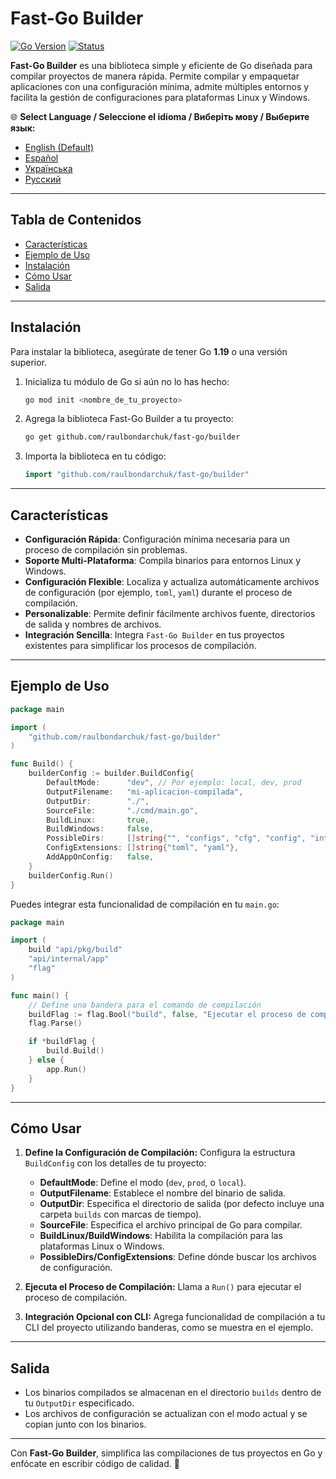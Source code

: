 # **Fast-Go Builder**
[![Go Version](https://img.shields.io/badge/Go-1.23%2B-blue?logo=go&logoColor=white)](https://go.dev/doc/install) [![Status](https://img.shields.io/badge/Status-Active-brightgreen)](#)

**Fast-Go Builder** es una biblioteca simple y eficiente de Go diseñada para compilar proyectos de manera rápida. Permite compilar y empaquetar aplicaciones con una configuración mínima, admite múltiples entornos y facilita la gestión de configuraciones para plataformas Linux y Windows.

🌐 **Select Language / Seleccione el idioma / Виберіть мову / Выберите язык:**
- [English (Default)](README.md)
- [Español](README.es.md)
- [Українська](README.ua.md)
- [Русский](README.ru.md)

---

## **Tabla de Contenidos**
- [Características](#características)
- [Ejemplo de Uso](#ejemplo-de-uso)
- [Instalación](#instalación)
- [Cómo Usar](#cómo-usar)
- [Salida](#salida)

---

## **Instalación**

Para instalar la biblioteca, asegúrate de tener Go **1.19** o una versión superior.

1. Inicializa tu módulo de Go si aún no lo has hecho:
   ```bash
   go mod init <nombre_de_tu_proyecto>
   ```

2. Agrega la biblioteca Fast-Go Builder a tu proyecto:
   ```bash
   go get github.com/raulbondarchuk/fast-go/builder
   ```

3. Importa la biblioteca en tu código:
   ```go
   import "github.com/raulbondarchuk/fast-go/builder"
   ```

---

## **Características**
- **Configuración Rápida**: Configuración mínima necesaria para un proceso de compilación sin problemas.
- **Soporte Multi-Plataforma**: Compila binarios para entornos Linux y Windows.
- **Configuración Flexible**: Localiza y actualiza automáticamente archivos de configuración (por ejemplo, `toml`, `yaml`) durante el proceso de compilación.
- **Personalizable**: Permite definir fácilmente archivos fuente, directorios de salida y nombres de archivos.
- **Integración Sencilla**: Integra `Fast-Go Builder` en tus proyectos existentes para simplificar los procesos de compilación.

---

## **Ejemplo de Uso**

```go
package main

import (
	"github.com/raulbondarchuk/fast-go/builder"
)

func Build() {
	builderConfig := builder.BuildConfig{
		DefaultMode:      "dev", // Por ejemplo: local, dev, prod
		OutputFilename:   "mi-aplicacion-compilada",
		OutputDir:        "./",
		SourceFile:       "./cmd/main.go",
		BuildLinux:       true,
		BuildWindows:     false,
		PossibleDirs:     []string{"", "configs", "cfg", "config", "internal/config"},
		ConfigExtensions: []string{"toml", "yaml"},
		AddAppOnConfig:   false,
	}
	builderConfig.Run()
}
```

Puedes integrar esta funcionalidad de compilación en tu `main.go`:

```go
package main

import (
	build "api/pkg/build"
	"api/internal/app"
	"flag"
)

func main() {
	// Define una bandera para el comando de compilación
	buildFlag := flag.Bool("build", false, "Ejecutar el proceso de compilación")
	flag.Parse()

	if *buildFlag {
		build.Build()
	} else {
		app.Run()
	}
}
```

---

## **Cómo Usar**

1. **Define la Configuración de Compilación:**
   Configura la estructura `BuildConfig` con los detalles de tu proyecto:
   - **DefaultMode**: Define el modo (`dev`, `prod`, o `local`).
   - **OutputFilename**: Establece el nombre del binario de salida.
   - **OutputDir**: Especifica el directorio de salida (por defecto incluye una carpeta `builds` con marcas de tiempo).
   - **SourceFile**: Especifica el archivo principal de Go para compilar.
   - **BuildLinux/BuildWindows**: Habilita la compilación para las plataformas Linux o Windows.
   - **PossibleDirs/ConfigExtensions**: Define dónde buscar los archivos de configuración.

2. **Ejecuta el Proceso de Compilación:**
   Llama a `Run()` para ejecutar el proceso de compilación.

3. **Integración Opcional con CLI:**
   Agrega funcionalidad de compilación a tu CLI del proyecto utilizando banderas, como se muestra en el ejemplo.

---

## **Salida**
- Los binarios compilados se almacenan en el directorio `builds` dentro de tu `OutputDir` especificado.
- Los archivos de configuración se actualizan con el modo actual y se copian junto con los binarios.

---

Con **Fast-Go Builder**, simplifica las compilaciones de tus proyectos en Go y enfócate en escribir código de calidad. 🚀
